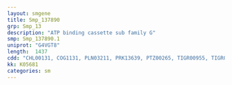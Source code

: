 ```yaml
---
layout: smgene
title: Smp_137890
grp: Smp_13
description: "ATP binding cassette sub family G"
smp: Smp_137890.1
uniprot: "G4VGT8"
length:  1437
cdd: "CHL00131, COG1131, PLN03211, PRK13639, PTZ00265, TIGR00955, TIGR01189, cd03213, cl21455, cl21474, pfam00005, pfam01061"
kk: K05681
categories: sm
---
```

